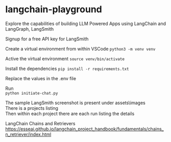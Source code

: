 # langchain-playground
Explore the capabilities of building LLM Powered Apps using LangChain and LangGraph, LangSmith

Signup for a free API key for LangSmith


Create a virtual environment from within VSCode
`python3 -m venv venv`

Active the virtual environment 
`source venv/bin/activate`

Install the dependencies
`pip install -r requirements.txt`


Replace the values in the .env file

Run  
`python initiate-chat.py`

The sample LangSmith screenshot is present under
assets\images  
There is a projects listing  
Then within each project there are each run listing the details


LangChain Chains and Retrievers  
https://esseai.github.io/langchain_project_handbook/fundamentals/chains_n_retriever/index.html



